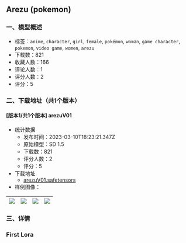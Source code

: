 ## Arezu (pokemon)
### 一、模型概述

- 标签：`anime`, `character`, `girl`, `female`, `pokémon`, `woman`, `game character`, `pokemon`, `video game`, `women`, `arezu`
- 下载数：821
- 收藏人数：166
- 评论人数：1
- 评分人数：2
- 评分：5

### 二、下载地址（共1个版本）

#### [版本1/共1个版本] arezuV01

- 统计数据
  - 发布时间：2023-03-10T18:23:21.347Z
  - 原始模型：SD 1.5
  - 下载数：821
  - 评分人数：2
  - 评分：5
- 下载地址
  - [arezuV01.safetensors](https://civitai.com/api/download/models/21249)
- 样例图像：

| <img src="https://image.civitai.com/xG1nkqKTMzGDvpLrqFT7WA/61a6364d-d88a-417f-f2b3-0d7ef3212b00/width=450/225300.jpeg" /> | <img src="https://image.civitai.com/xG1nkqKTMzGDvpLrqFT7WA/fc805afc-77cb-4c75-a3f6-4c04abc2a900/width=450/225299.jpeg" /> | <img src="https://image.civitai.com/xG1nkqKTMzGDvpLrqFT7WA/9f48c576-d3d3-4127-286f-df3f43bf1600/width=450/225298.jpeg" /> | <img src="https://image.civitai.com/xG1nkqKTMzGDvpLrqFT7WA/31fe17b7-eb74-478d-8485-952b76df7500/width=450/225297.jpeg" /> |
| ---- | ---- | ---- | ---- |


### 三、详情
<h3><strong>First Lora</strong></h3>